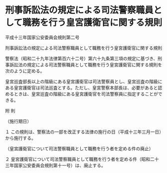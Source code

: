 # 刑事訴訟法の規定による司法警察職員として職務を行う皇宮護衛官に関する規則

平成十三年国家公安委員会規則第二号

刑事訴訟法の規定による司法警察職員として職務を行う皇宮護衛官に関する規則

警察法（昭和二十九年法律第百六十二号）第六十九条第三項の規定に基づき、刑事訴訟法の規定による司法警察職員として職務を行う皇宮護衛官に関する規則を次のように定める。

皇宮巡査部長以上の階級にある皇宮護衛官は司法警察員とし、皇宮巡査の階級にある皇宮護衛官は司法巡査とする。ただし、皇宮警察本部長は、必要があると認めるときは、皇宮巡査の階級にある皇宮護衛官を司法警察員に指定することができる。

附 則

（施行期日）

１ この規則は、警察法の一部を改正する法律の施行の日（平成十三年三月一日）から施行する。

（皇宮護衛官について司法警察職員として職務を行う者を定める件の廃止）

２ 皇宮護衛官について司法警察職員として職務を行う者を定める件（昭和二十三年国家公安委員会規則第十一号）は、廃止する。
